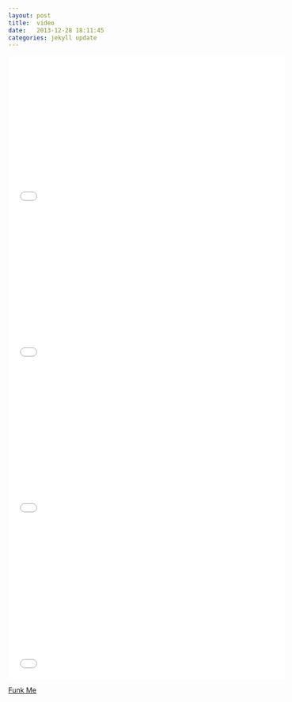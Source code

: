 ```yaml
---
layout: post
title:  video
date:   2013-12-28 18:11:45
categories: jekyll update
---
```

 
<iframe width="560" height="315" src="//www.youtube.com/embed/4Dw9mwG4xis" frameborder="0" allowfullscreen></iframe>


<iframe width="560" height="315" src="//www.youtube.com/embed/yWCLABhaL0A" frameborder="0" allowfullscreen></iframe>


<iframe width="560" height="315" src="//www.youtube.com/embed/3Yhrj0-jxP8" frameborder="0" allowfullscreen></iframe>


<iframe width="560" height="315" src="//www.youtube.com/embed/jqiZKo55bys" frameborder="0" allowfullscreen></iframe>


[Funk Me](http://www.tvp.pl/rzeszow/kultura/stacja-rzeszow-glowny/wideo/1010/12673408)



